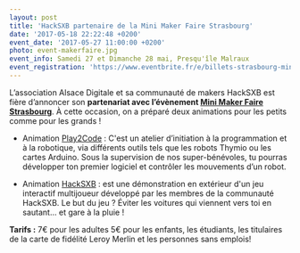 ```yaml
---
layout: post
title: 'HackSXB partenaire de la Mini Maker Faire Strasbourg'
date: '2017-05-18 22:22:48 +0200'
event_date: '2017-05-27 11:00:00 +0200'
photo: event-makerfaire.jpg
event_info: Samedi 27 et Dimanche 28 mai, Presqu'île Malraux
event_registration: 'https://www.eventbrite.fr/e/billets-strasbourg-mini-maker-faire-27576014602'
---
```

L’association Alsace Digitale et sa communauté de makers HackSXB est fière d’annoncer son **partenariat avec l’évènement [Mini Maker Faire Strasbourg](http://strasbourg.makerfaire.com)**. À cette occasion, on a préparé deux animations pour les petits comme pour les grands !
 
* Animation [Play2Code](http://play2code.eu) : C'est un atelier d’initiation à la programmation et à la robotique, via différents outils tels que les robots Thymio ou les cartes Arduino. Sous la supervision de nos super-bénévoles, tu pourras développer ton premier logiciel et contrôler les mouvements d’un robot.

* Animation [HackSXB](http://join.hacksxb.com) : est une démonstration en extérieur d'un jeu interactif multijoueur développé par les membres de la communauté HackSXB. Le but du jeu ? Éviter les voitures qui viennent vers toi en sautant… et gare à la pluie ! 


**Tarifs :**
7€ pour les adultes
5€ pour les enfants, les étudiants, les titulaires de la carte de fidélité Leroy Merlin et les personnes sans emplois!